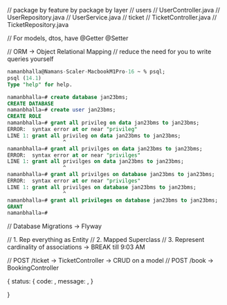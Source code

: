 // package by feature by package by layer
// users
//     UserController.java
//     UserRepository.java
//     UserService.java
// ticket
//     TicketController.java
//     TicketRepository.java

// For models, dtos, have @Getter @Setter

// ORM -> Object Relational Mapping
// reduce the need for you to write queries yourself

```sql
namanbhalla@Namans-Scaler-MacbookM1Pro-16 ~ % psql;
psql (14.1)
Type "help" for help.

namanbhalla=# create database jan23bms;
CREATE DATABASE
namanbhalla=# create user jan23bms;
CREATE ROLE
namanbhalla=# grant all privileg on data jan23bms to jan23bms;
ERROR:  syntax error at or near "privileg"
LINE 1: grant all privileg on data jan23bms to jan23bms;
                  ^
namanbhalla=# grant all privilges on data jan23bms to jan23bms;
ERROR:  syntax error at or near "privilges"
LINE 1: grant all privilges on data jan23bms to jan23bms;
                  ^
namanbhalla=# grant all privilges on database jan23bms to jan23bms;
ERROR:  syntax error at or near "privilges"
LINE 1: grant all privilges on database jan23bms to jan23bms;
                  ^
namanbhalla=# grant all privileges on database jan23bms to jan23bms;
GRANT
namanbhalla=#
```

// Database Migrations -> Flyway 

// 1. Rep everything as Entity
// 2. Mapped Superclass
// 3. Represent cardinality of associations -> BREAK till 9:03 AM


// POST /ticket -> TicketController -> CRUD on a model
// POST /book -> BookingController

{
  status: {
     code:  ,
     message: ,
  }

}